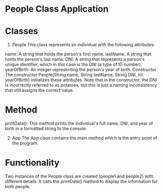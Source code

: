 # People Class Application

# Classes

1. People
This class represents an individual with the following attributes:

name: A string that holds the person's first name.
lastName: A string that holds the person's last name.
DNI: A string that represents a person's unique identifier, which in this case is the DNI (a type of ID number).
yearOfBirth: An integer representing the person's year of birth.
Constructor
The constructor People(String name, String lastName, String DNI, int yearOfBirth) initializes these attributes. Note that in the constructor, the DNI is incorrectly referred to as potatoes, but this is just a naming inconsistency that still assigns the correct value.

# Method
printData(): This method prints the individual's full name, DNI, and year of birth in a formatted string to the console.

2. App
The App class contains the main method which is the entry point of the program.

# Functionality

Two instances of the People class are created (people1 and people2) with different details.
It calls the printData() method to display the information for both people.

